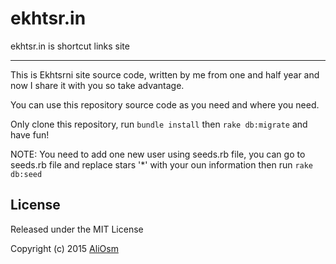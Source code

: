 # ekhtsr.in
ekhtsr.in is shortcut links site

------------

This is Ekhtsrni site source code, written by me from one and half year and now I share it with you so take advantage.

You can use this repository source code as you need and where you need.

Only clone this repository, run `bundle install` then `rake db:migrate` and have fun!

NOTE:
You need to add one new user using seeds.rb file, you can go to seeds.rb file and replace stars '*' with your oun information then run `rake db:seed`

License
------------

Released under the MIT License

Copyright (c) 2015 [AliOsm](http://fb.com/Ali.L.Malak)
